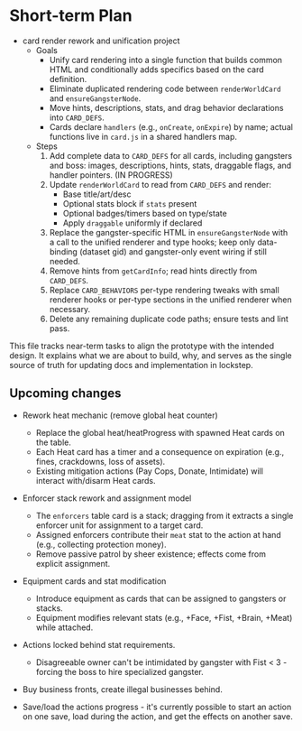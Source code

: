 # Short-term Plan

- card render rework and unification project
  - Goals
    - Unify card rendering into a single function that builds common HTML and conditionally adds specifics based on the card definition.
    - Eliminate duplicated rendering code between `renderWorldCard` and `ensureGangsterNode`.
    - Move hints, descriptions, stats, and drag behavior declarations into `CARD_DEFS`.
    - Cards declare `handlers` (e.g., `onCreate`, `onExpire`) by name; actual functions live in `card.js` in a shared handlers map.
  - Steps
    1) Add complete data to `CARD_DEFS` for all cards, including gangsters and boss: images, descriptions, hints, stats, draggable flags, and handler pointers. (IN PROGRESS)
    2) Update `renderWorldCard` to read from `CARD_DEFS` and render:
       - Base title/art/desc
       - Optional stats block if `stats` present
       - Optional badges/timers based on type/state
       - Apply `draggable` uniformly if declared
    3) Replace the gangster-specific HTML in `ensureGangsterNode` with a call to the unified renderer and type hooks; keep only data-binding (dataset gid) and gangster-only event wiring if still needed.
    4) Remove hints from `getCardInfo`; read hints directly from `CARD_DEFS`.
    5) Replace `CARD_BEHAVIORS` per-type rendering tweaks with small renderer hooks or per-type sections in the unified renderer when necessary.
    6) Delete any remaining duplicate code paths; ensure tests and lint pass.

This file tracks near-term tasks to align the prototype with the intended design. It explains what we are about to build, why, and serves as the single source of truth for updating docs and implementation in lockstep.

## Upcoming changes

- Rework heat mechanic (remove global heat counter)
  - Replace the global heat/heatProgress with spawned Heat cards on the table.
  - Each Heat card has a timer and a consequence on expiration (e.g., fines, crackdowns, loss of assets).
  - Existing mitigation actions (Pay Cops, Donate, Intimidate) will interact with/disarm Heat cards.

- Enforcer stack rework and assignment model
  - The `enforcers` table card is a stack; dragging from it extracts a single enforcer unit for assignment to a target card.
  - Assigned enforcers contribute their `meat` stat to the action at hand (e.g., collecting protection money).
  - Remove passive patrol by sheer existence; effects come from explicit assignment.

- Equipment cards and stat modification
  - Introduce equipment as cards that can be assigned to gangsters or stacks.
  - Equipment modifies relevant stats (e.g., +Face, +Fist, +Brain, +Meat) while attached.

- Actions locked behind stat requirements.
  - Disagreeable owner can't be intimidated by gangster with Fist < 3 - forcing the boss to hire specialized gangster.

- Buy business fronts, create illegal businesses behind.

- Save/load the actions progress - it's currently possible to start an action on one save, load during the action, and get the effects on another save.